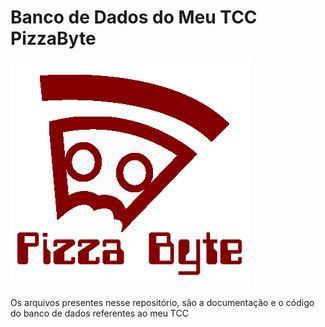 #				Banco de Dados do Meu TCC PizzaByte

![PizzaByte](logo-PizzaByte.png)

Os arquivos presentes nesse repositório, são a documentação e o código do banco de dados referentes ao meu TCC
